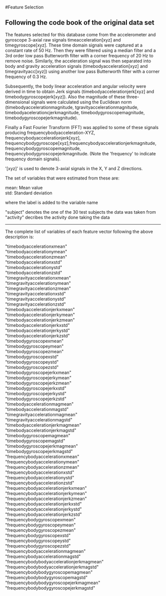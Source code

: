 #Feature Selection 

## Following the code book of the original data set

The features selected for this database come from the accelerometer and gyroscope 3-axial raw signals timeacceleration[xyz] and timegyroscope[xyz]. These time domain signals  were captured at a constant rate of 50 Hz. Then they were filtered using a median filter and a 3rd order low pass Butterworth filter with a corner frequency of 20 Hz to remove noise. Similarly, the acceleration signal was then separated into body and gravity acceleration signals (timebodyacceleration[xyz] and timegravityacc[xyz]) using another low pass Butterworth filter with a corner frequency of 0.3 Hz. 

Subsequently, the body linear acceleration and angular velocity were derived in time to obtain Jerk signals (timebodyaccelerationjerk[xyz] and timebodygyroscopejerk[xyz]). Also the magnitude of these three-dimensional signals were calculated using the Euclidean norm
(timebodyaccelerationmagnitude, tgravityaccelerationmagnitude, timebodyacelerationcjerkmagnitude, timebodygyroscopemagnitude, timebodygyroscopejerkmagnitude). 

Finally a Fast Fourier Transform (FFT) was applied to some of these signals producing frequencybodyacceleration-XYZ, frequencybodyaccelerationjerk[xyz], frequencybodygyroscope[xyz],frequencybodyaccelerationjerkmagnitude, frequencybodygyroscopemagnitude, frequencybodygyroscopejerkmagnitude. (Note the 'frequency' to indicate frequency domain signals). 
 
'[xyz]' is used to denote 3-axial signals in the X, Y and Z directions.

The set of variables that were estimated from these are: 

mean: Mean value  
std: Standard deviation

where the label is added to the variable name

"subject" denotes the one of the 30 test subjects the data was taken from
"activity" decribes the activity done taking the data

***

The complete list of variables of each feature vector following the above description is:

"timebodyaccelerationxmean"  
"timebodyaccelerationymean"  
"timebodyaccelerationzmean"  
"timebodyaccelerationxstd"                
"timebodyaccelerationystd"  
"timebodyaccelerationzstd"  
"timegravityaccelerationxmean"            
"timegravityaccelerationymean"  
"timegravityaccelerationzmean"  
"timegravityaccelerationxstd"             
"timegravityaccelerationystd"  
"timegravityaccelerationzstd"  
"timebodyaccelerationjerkxmean"           
"timebodyaccelerationjerkymean"  
"timebodyaccelerationjerkzmean"  
"timebodyaccelerationjerkxstd"            
"timebodyaccelerationjerkystd"  
"timebodyaccelerationjerkzstd"  
"timebodygyroscopexmean"                  
"timebodygyroscopeymean"  
"timebodygyroscopezmean"  
"timebodygyroscopexstd"                   
"timebodygyroscopeystd"  
"timebodygyroscopezstd"  
"timebodygyroscopejerkxmean"              
"timebodygyroscopejerkymean"  
"timebodygyroscopejerkzmean"  
"timebodygyroscopejerkxstd"               
"timebodygyroscopejerkystd"  
"timebodygyroscopejerkzstd"  
"timebodyaccelerationmagmean"             
"timebodyaccelerationmagstd"  
"timegravityaccelerationmagmean"  
"timegravityaccelerationmagstd"           
"timebodyaccelerationjerkmagmean"  
"timebodyaccelerationjerkmagstd"  
"timebodygyroscopemagmean"                
"timebodygyroscopemagstd"  
"timebodygyroscopejerkmagmean"  
"timebodygyroscopejerkmagstd"             
"frequencybodyaccelerationxmean"  
"frequencybodyaccelerationymean"  
"frequencybodyaccelerationzmean"          
"frequencybodyaccelerationxstd"  
"frequencybodyaccelerationystd"  
"frequencybodyaccelerationzstd"           
"frequencybodyaccelerationjerkxmean"  
"frequencybodyaccelerationjerkymean"  
"frequencybodyaccelerationjerkzmean"      
"frequencybodyaccelerationjerkxstd"  
"frequencybodyaccelerationjerkystd"  
"frequencybodyaccelerationjerkzstd"       
"frequencybodygyroscopexmean"  
"frequencybodygyroscopeymean"  
"frequencybodygyroscopezmean"             
"frequencybodygyroscopexstd"  
"frequencybodygyroscopeystd"  
"frequencybodygyroscopezstd"              
"frequencybodyaccelerationmagmean"  
"frequencybodyaccelerationmagstd"  
"frequencybodybodyaccelerationjerkmagmean"  
"frequencybodybodyaccelerationjerkmagstd"  
"frequencybodybodygyroscopemagmean"  
"frequencybodybodygyroscopemagstd"  
"frequencybodybodygyroscopejerkmagmean"  
"frequencybodybodygyroscopejerkmagstd"  
